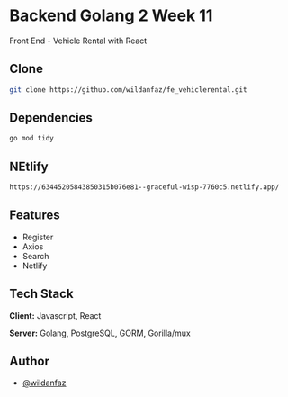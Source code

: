 # Backend Golang 2 Week 11

Front End - Vehicle Rental with React

## Clone

```bash
git clone https://github.com/wildanfaz/fe_vehiclerental.git
```

## Dependencies

```bash
go mod tidy
```

## NEtlify

```bash
https://63445205843850315b076e81--graceful-wisp-7760c5.netlify.app/
```

## Features

- Register
- Axios
- Search
- Netlify

## Tech Stack

**Client:** Javascript, React

**Server:** Golang, PostgreSQL, GORM, Gorilla/mux

## Author

- [@wildanfaz](https://www.github.com/wildanfaz)
